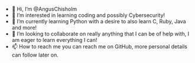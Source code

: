 - 👋 Hi, I’m @AngusChisholm
- 👀 I’m interested in learning coding and possibly Cybersecurity!
- 🌱 I’m currently learning Python with a desire to also learn C, Ruby, Java and more!
- 💞️ I’m looking to collaborate on really anything that I can be of help with, I am eager to learn everything I can!
- 📫 How to reach me you can reach me on GitHub, more personal details can follow later on.
